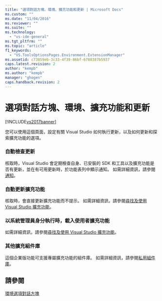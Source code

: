 ```yaml
---
title: "選項對話方塊、環境、擴充功能和更新 | Microsoft Docs"
ms.custom: ""
ms.date: "11/04/2016"
ms.reviewer: ""
ms.suite: ""
ms.technology: 
  - "vs-ide-general"
ms.tgt_pltfrm: ""
ms.topic: "article"
f1_keywords: 
  - "VS.ToolsOptionsPages.Environment.ExtensionManager"
ms.assetid: c73859eb-3c33-4f39-86bf-6788387b5937
caps.latest.revision: 2
author: "kempb"
ms.author: "kempb"
manager: "ghogen"
caps.handback.revision: 2
---
```

# 選項對話方塊、環境、擴充功能和更新
[!INCLUDE[vs2017banner](../../code-quality/includes/vs2017banner.md)]

您可以使用這個頁面，設定有關 Visual Studio 如何執行更新，以及如何更新和探索擴充功能的選項。  
  
### 自動檢查更新  
 核取時，Visual Studio 會定期檢查自身、已安裝的 SDK 和工具以及擴充功能是否有更新，並在有可用更新時，於功能表列中顯示通知。  如需詳細資訊，請參閱 [通知](../../ide/visual-studio-notifications.md)。  
  
### 自動更新擴充功能  
 核取時，會直接更新擴充功能而不提示。  如需詳細資訊，請參閱[尋找及使用 Visual Studio 擴充功能](../../ide/finding-and-using-visual-studio-extensions.md)。  
  
### 以系統管理員身分執行時，載入使用者擴充功能  
 如需詳細資訊，請參閱[尋找及使用 Visual Studio 擴充功能](../../ide/finding-and-using-visual-studio-extensions.md)。  
  
### 其他擴充組件庫  
 這個企業版功能可支援專屬擴充功能的組件庫。  如需詳細資訊，請參閱[私用組件庫](../../extensibility/private-galleries.md)。  
  
## 請參閱  
 [環境選項對話方塊](../../ide/reference/environment-options-dialog-box.md)
